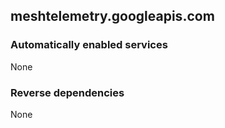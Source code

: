 ## meshtelemetry.googleapis.com

### Automatically enabled services

None

### Reverse dependencies

None
